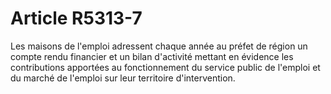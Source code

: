 # Article R5313-7

Les maisons de l'emploi adressent chaque année au préfet de région un compte rendu financier et un bilan d'activité mettant en évidence les contributions apportées au fonctionnement du service public de l'emploi et du marché de l'emploi sur leur territoire d'intervention.